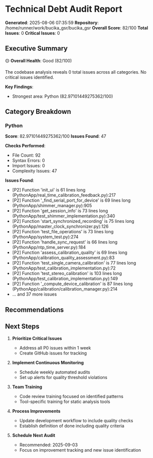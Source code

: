 # Technical Debt Audit Report

**Generated**: 2025-08-06 07:35:59
**Repository**: /home/runner/work/bucika_gsr/bucika_gsr
**Overall Score**: 82/100
**Total Issues**: 0
**Critical Issues**: 0

## Executive Summary

🟡 **Overall Health**: Good (82/100)

The codebase analysis reveals 0 total issues across all categories. 
No critical issues identified.

**Key Findings**:
- Strongest area: Python (82.97101449275362/100)

## Category Breakdown

### Python

**Score**: 82.97101449275362/100
**Issues Found**: 47

**Checks Performed**:
- File Count: 92
- Syntax Errors: 0
- Import Issues: 0
- Complexity Issues: 47

**Issues Found**:
- [P2] Function 'init_ui' is 61 lines long (PythonApp/real_time_calibration_feedback.py):217
- [P2] Function '_find_serial_port_for_device' is 69 lines long (PythonApp/shimmer_manager.py):905
- [P2] Function 'get_session_info' is 73 lines long (PythonApp/test_shimmer_implementation.py):340
- [P2] Function 'start_synchronized_recording' is 75 lines long (PythonApp/master_clock_synchronizer.py):126
- [P2] Function 'test_file_operations' is 73 lines long (PythonApp/system_test.py):274
- [P2] Function 'handle_sync_request' is 66 lines long (PythonApp/ntp_time_server.py):184
- [P2] Function 'assess_calibration_quality' is 69 lines long (PythonApp/calibration_quality_assessment.py):83
- [P2] Function 'test_single_camera_calibration' is 77 lines long (PythonApp/test_calibration_implementation.py):72
- [P2] Function 'test_stereo_calibration' is 103 lines long (PythonApp/test_calibration_implementation.py):149
- [P2] Function '_compute_device_calibration' is 87 lines long (PythonApp/calibration/calibration_manager.py):214
- ... and 37 more issues

## Recommendations



## Next Steps

1. **Prioritize Critical Issues**
   - Address all P0 issues within 1 week
   - Create GitHub issues for tracking

2. **Implement Continuous Monitoring**
   - Schedule weekly automated audits
   - Set up alerts for quality threshold violations

3. **Team Training**
   - Code review training focused on identified patterns
   - Tool-specific training for static analysis tools

4. **Process Improvements**
   - Update development workflow to include quality checks
   - Establish definition of done including quality criteria

5. **Schedule Next Audit**
   - Recommended: 2025-09-03
   - Focus on improvement tracking and new issue identification